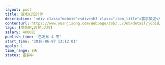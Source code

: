 ```yaml
---                
layout: post       
title: 游戏UI设计师           
description: '<div class="mobmid"><div><h3 class="item_title">需求描述</h3><p>一、需求描述<br/>类别：H5小游戏设计<br/>进度：目前大部分开发工作已完成，设计用C4D做的，但现在需求有变成，需要加入骨骼动画，需要设计师在原有设计上修改<br/>功能：参考游戏Trumpy Wall（安卓可以下载，iOS没有）<br/> <br/>二、1年以上设计经验，熟练使用C4D，会做骨骼动画，有相关游戏作品<br/> <br/>三、合作方式<br/>远程<br/>周期：6-10天</p></div><!--info end--></div>'     
contenturl: https://www.yuanjisong.com/Webpage/Job/../Job/detail/jobid/101539      
tags: [项目制,远程,远程]            
salary: 4000元          
publish_time: '已发布 4 天'         
start_time: '2018-06-07 13:12:01'           
apply: 1                   
time_range: 8天              
status: 招募中                  
---                 
```

